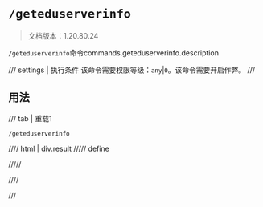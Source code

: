 # `/geteduserverinfo`

> 文档版本：1.20.80.24

`/geteduserverinfo`命令commands.geteduserverinfo.description

/// settings | 执行条件
该命令需要权限等级：`any`|`0`。该命令需要开启作弊。
///

## 用法

/// tab | 重载1
```mcfunction
/geteduserverinfo
```

//// html | div.result
///// define

/////

////

///
